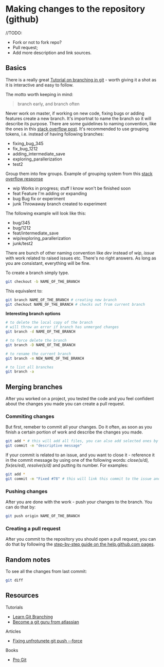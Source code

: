 # Making changes to the repository (github)

//TODO: 

* Fork or not to fork repo?
* Pull request;
* Add more description and link sources.

## Basics

There is a really great [Tutorial on branching in git](https://learngitbranching.js.org/) - worth giving it a shot as it is interactive and easy to follow. 

The motto worth keeping in mind:

> branch early, and branch often 

Never work on master, if working on new code, fixing bugs or adding features create a new branch. It's importnat to name the branch so it will describe its purpose. There are some guidelines to naming convention, like the ones in this [stack overflow post](https://stackoverflow.com/questions/273695/what-are-some-examples-of-commonly-used-practices-for-naming-git-branches). It's recommended to use grouping tokens, i.e. instead of having following branches:

* fixing_bug_345
* fix_bug_1212
* adding_intermediate_save
* exploring_parallerization
* test2

Group them into few groups. Example of grouping system from this [stack overflow response](https://stackoverflow.com/a/6065944/7636284)

* wip       Works in progress; stuff I know won't be finished soon
* feat      Feature I'm adding or expanding
* bug       Bug fix or experiment
* junk      Throwaway branch created to experiment 

The following example will look like this:

* bug/345
* bug/1212
* feat/intermediate_save
* wip/exploring_parallerization
* junk/test2

There are bunch of other naming convention like *dev* instead of *wip*, *issue* with work related to raised issues etc. There's no right answers. As long as you are consistant, everything will be fine.

To create a branch simply type.

```bash
git checkout -b NAME_OF_THE_BRANCH
```
This equivalent to:

```bash
git branch NAME_OF_THE_BRANCH # creating new branch
git checkout NAME_OF_THE_BRANCH # checks out from current branch
```

**Interesting branch options**

```bash
# to delete the local copy of the branch
# will throw an error if branch has unmerged changes
git branch -d NAME_OF_THE_BRANCH 

# to force delete the branch 
git branch -D NAME_OF_THE_BRANCH

# to rename the current branch
git branch -m NEW_NAME_OF_THE_BRANCH

# to list all branches
git branch -a
```

## Merging branches 

After you worked on a project, you tested the code and you feel confident about the changes you made you can create a pull request. 


### Commiting changes 

But first, remeber to commit all your changes. Do it often, as soon as you finish a certain portion of work and describe the changes you made.

```bash
git add * # this will add all files, you can also add selected ones by replacing the * with their paths
git commit -m "descriptive message"
```

 If your commit is related to an issue, and you want to close it - reference it in the commit message by using one of the following words: *close(s/d), fix(es/ed), resolve(s/d)* and putting its number. For examples:

```bash
git add *
git commit -m "Fixed #78" # this will link this commit to the issue and close it
```

### Pushing changes 

After you are done with the work - push your changes to the branch. You can do that by:

```bash
git push origin NAME_OF_THE_BRANCH
```

### Creating a pull request

After you commit to the repository you should open a pull request, you can do that by following the [step-by-step guide on the help.github.com pages](https://help.github.com/en/articles/creating-a-pull-request).

## Random notes

To see all the changes from last commit:

```bash
git diff
```

## Resources

Tutorials

* [Learn Git Branching](https://learngitbranching.js.org/)
* [Become a git guru from atlassian](https://www.atlassian.com/git/tutorials)

Articles

* [Fixing unfrotunete git push --force](https://evilmartians.com/chronicles/git-push---force-and-how-to-deal-with-it)

Books

* [Pro Git](https://git-scm.com/book/tr/v2)